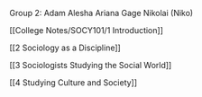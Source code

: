 Group 2:
Adam
Alesha
Ariana
Gage
Nikolai (Niko)

[[College Notes/SOCY101/1 Introduction]]

[[2 Sociology as a Discipline]]

[[3 Sociologists Studying the Social World]]

[[4 Studying Culture and Society]]

